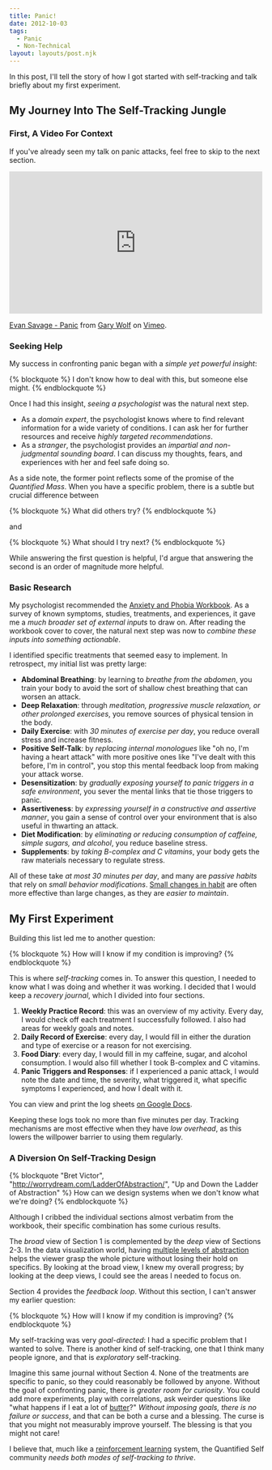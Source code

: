 ```yaml
---
title: Panic!
date: 2012-10-03
tags:
  - Panic
  - Non-Technical
layout: layouts/post.njk
---
```


In this post, I'll tell the story of how I got started with self-tracking
and talk briefly about my first experiment.

<!--more-->

## My Journey Into The Self-Tracking Jungle

### First, A Video For Context

If you've already seen my talk on panic attacks, feel free to skip to the next
section.

<iframe src="http://player.vimeo.com/video/45860129" width="500" height="281" frameborder="0" webkitAllowFullScreen mozallowfullscreen allowFullScreen></iframe> <p><a href="http://vimeo.com/45860129">Evan Savage - Panic</a> from <a href="http://vimeo.com/quantifiedself">Gary Wolf</a> on <a href="http://vimeo.com">Vimeo</a>.</p>

### Seeking Help

My success in confronting panic began with a *simple yet powerful insight*:

{% blockquote %}
I don't know how to deal with this, but someone else might.
{% endblockquote %}

Once I had this insight, *seeing a psychologist* was the natural next step.

- As a *domain expert*, the psychologist knows where to find relevant
  information for a wide variety of conditions. I can ask her for further
  resources and receive *highly targeted recommendations*.
- As a *stranger*, the psychologist provides an *impartial and
  non-judgmental sounding board*. I can discuss my thoughts, fears, and
  experiences with her and feel safe doing so.

As a side note, the former point reflects some of the promise of the
*Quantified Mass*. When you have a specific problem,
there is a subtle but crucial difference between

{% blockquote %}
What did others try?
{% endblockquote %}

and

{% blockquote %}
What should I try next?
{% endblockquote %}

While answering the first question is helpful, I'd argue that answering the
second is an order of magnitude more helpful.

### Basic Research

My psychologist recommended the
[Anxiety and Phobia Workbook](http://www.amazon.com/Anxiety-Phobia-Workbook-Edmund-Bourne/dp/1572248912).
As a survey of known symptoms, studies, treatments, and experiences, it gave me
a *much broader set of external inputs* to draw on. After reading the workbook
cover to cover, the natural next step was now to *combine these inputs into
something actionable*.

I identified specific treatments that seemed easy to implement. In retrospect,
my initial list was pretty large:

- **Abdominal Breathing**: by learning to *breathe from the abdomen*, you train
  your body to avoid the sort of shallow chest breathing that can worsen an
  attack.
- **Deep Relaxation**: through *meditation, progressive muscle relaxation, or
  other prolonged exercises*, you remove sources of physical tension in the body.
- **Daily Exercise**: with *30 minutes of exercise per day*, you reduce overall
  stress and increase fitness.
- **Positive Self-Talk**: by *replacing internal
  monologues* like "oh no, I'm having a heart attack" with more positive ones
  like "I've dealt with this before, I'm in control", you stop this
  mental feedback loop from making your attack worse.
- **Desensitization**: by *gradually exposing yourself to panic triggers in a
  safe environment*, you sever the mental links that tie those triggers to
  panic.
- **Assertiveness**: by *expressing yourself in a constructive and
  assertive manner*, you gain a sense of control over your environment
  that is also useful in thwarting an attack.
- **Diet Modification**: by *eliminating or reducing consumption of caffeine,
  simple sugars, and alcohol*, you reduce baseline stress.
- **Supplements**: by *taking B-complex and C vitamins*, your body gets the
  raw materials necessary to regulate stress.

All of these take *at most 30 minutes per day*, and many are *passive habits*
that rely on *small behavior modifications*.
[Small changes in habit](https://www.facebook.com/events/268817716510713/)
are often more effective than large changes, as they are *easier to maintain*.

## My First Experiment

Building this list led me to another question:

{% blockquote %}
How will I know if my condition is improving?
{% endblockquote %}

This is where *self-tracking* comes in. To answer this question, I needed
to know what I was doing and whether it was working. I decided that I would
keep a *recovery journal*, which I divided into four sections.

1. **Weekly Practice Record**: this was an overview of my activity. Every day,
   I would check off each treatment I successfully followed. I also had areas
   for weekly goals and notes.
2. **Daily Record of Exercise**: every day, I would fill in either the duration
   and type of exercise or a reason for not exercising.
3. **Food Diary**: every day, I would fill in my caffeine, sugar, and alcohol
   consumption. I would also fill whether I took B-complex and C vitamins.
4. **Panic Triggers and Responses**: if I experienced a panic attack, I would
   note the date and time, the severity, what triggered it, what specific
   symptoms I experienced, and how I dealt with it.

You can view and print the log sheets
[on Google Docs](https://docs.google.com/folder/d/0B4lRh7NaNiTMNDE2ODE3ZTMtNWVjZC00M2VlLTg1NWUtZjdmZTlkMGI2NTZm/edit).

Keeping these logs took no more than five minutes per day. Tracking mechanisms
are most effective when they have *low overhead*, as this lowers the willpower
barrier to using them regularly.

### A Diversion On Self-Tracking Design

{% blockquote "Bret Victor", "http://worrydream.com/LadderOfAbstraction/", "Up and Down the Ladder of Abstraction" %}
How can we design systems when we don't know what we're doing?
{% endblockquote %}

Although I cribbed the individual sections almost verbatim from the workbook,
their specific combination has some curious results.

The *broad* view of Section 1 is complemented by the *deep* view of Sections
2-3. In the data visualization world, having
[multiple levels of abstraction](http://worrydream.com/LadderOfAbstraction/)
helps the viewer grasp the whole picture without losing their hold on specifics.
By looking at the broad view, I knew my overall progress; by looking at the
deep views, I could see the areas I needed to focus on.

Section 4 provides the *feedback loop*. Without this section,
I can't answer my earlier question:

{% blockquote %}
How will I know if my condition is improving?
{% endblockquote %}

My self-tracking was very *goal-directed*: I had a specific problem that I
wanted to solve. There is another kind of self-tracking, one that I
think many people ignore, and that is *exploratory* self-tracking.

Imagine this same journal without Section 4. None of the treatments are
specific to panic, so they could reasonably be followed by anyone. Without the
goal of confronting panic, there is *greater room for curiosity*. You could add
more experiments, play with correlations, ask weirder questions like
"what happens if I eat a lot of [butter](http://quantifiedself.com/butter/)?"
*Without imposing goals, there is no failure or success*, and that can be both
a curse and a blessing. The curse is that you might not measurably improve
yourself. The blessing is that you might not care!

I believe that, much like a
[reinforcement learning](http://en.wikipedia.org/wiki/Reinforcement_learning)
system, the Quantified Self community *needs both modes of self-tracking to
thrive*.
